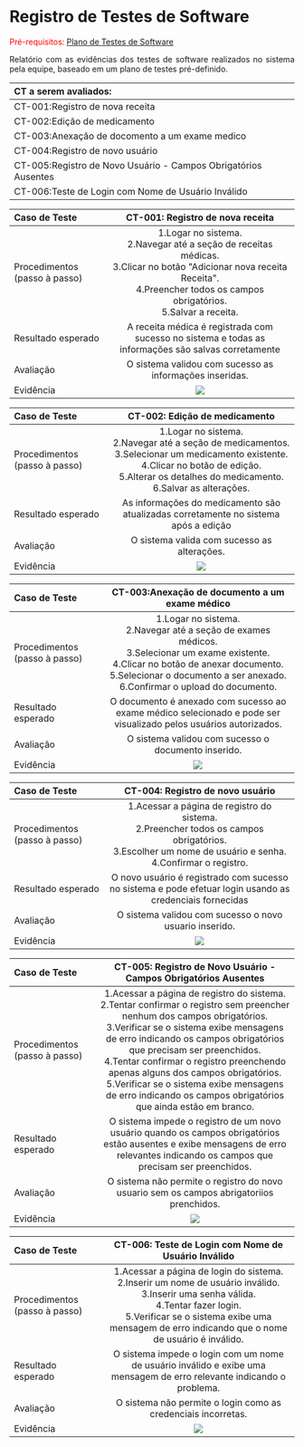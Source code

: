 # Registro de Testes de Software

<span style="color:red">Pré-requisitos: <a href="08-Plano de Testes de Software.md"> Plano de Testes de Software</a>

<div align="justify">
  
Relatório com as evidências dos testes de software realizados no sistema pela equipe, baseado em um plano de testes pré-definido.

</div>

| CT a serem avaliados: |
| :---	|
| CT-001:Registro de nova receita  |
| CT-002:Edição de medicamento	|
| CT-003:Anexação de docomento a um exame medico  |
| CT-004:Registro de novo usuário  |
| CT-005:Registro de Novo Usuário - Campos Obrigatórios Ausentes  |
| CT-006:Teste de Login com Nome de Usuário Inválido   |

| **Caso de Teste**| **CT-001: Registro de nova receita** |
| :--- | :---: |
| Procedimentos (passo à passo) | 1.Logar no sistema.<br> 2.Navegar até a seção de receitas médicas.<br> 3.Clicar no botão "Adicionar nova receita Receita".<br> 4.Preencher todos os campos obrigatórios.<br> 5.Salvar a receita. |
| Resultado esperado |A receita médica é registrada com sucesso no sistema e todas as informações são salvas corretamente|
| Avaliação | O sistema validou com sucesso as informações inseridas. |
| Evidência |   <img src="img/remedio.png">|

| **Caso de Teste** | **CT-002: Edição de medicamento** |
| :--- | :---: |
| Procedimentos (passo à passo) | 1.Logar no sistema.<br> 2.Navegar até a seção de medicamentos.<br> 3.Selecionar um medicamento existente.<br> 4.Clicar no botão de edição.<br> 5.Alterar os detalhes do medicamento.<br> 6.Salvar as alterações. |
| Resultado esperado | As informações do medicamento são atualizadas corretamente no sistema após a edição |
| Avaliação | O sistema valida com sucesso as alterações.|
| Evidência |<img src="img/Medicacao.jpeg"> |

| **Caso de Teste**| **CT-003:Anexação de documento a um exame médico** |
| :--- | :---: |
| Procedimentos (passo à passo) | 1.Logar no sistema.<br> 2.Navegar até a seção de exames médicos.<br> 3.Selecionar um exame existente.<br> 4.Clicar no botão de anexar documento.<br> 5.Selecionar o documento a ser anexado.<br> 6.Confirmar o upload do documento. |
| Resultado esperado |O documento é anexado com sucesso ao exame médico selecionado e pode ser visualizado pelos usuários autorizados.| 
| Avaliação | O sistema validou com sucesso o documento inserido. |
| Evidência | <img src="img/exame.png"> |

| **Caso de Teste** | **CT-004:  Registro de novo usuário** |
| :--- | :---: |
| Procedimentos (passo à passo) | 1.Acessar a página de registro do sistema.<br> 2.Preencher todos os campos obrigatórios.<br> 3.Escolher um nome de usuário e senha.<br> 4.Confirmar o registro. |
| Resultado esperado |O novo usuário é registrado com sucesso no sistema e pode efetuar login usando as credenciais fornecidas|
| Avaliação |O sistema validou com sucesso o novo usuario inserido.|
| Evidência |<img src="img/NovoUsuario-.jpeg"> |

| **Caso de Teste** | **CT-005: Registro de Novo Usuário - Campos Obrigatórios Ausentes** |
| :--- | :---: |
| Procedimentos (passo à passo) | 1.Acessar a página de registro do sistema.<br> 2.Tentar confirmar o registro sem preencher nenhum dos campos obrigatórios.<br>3.Verificar se o sistema exibe mensagens de erro indicando os campos obrigatórios que precisam ser preenchidos.<br> 4.Tentar confirmar o registro preenchendo apenas alguns dos campos obrigatórios.<br> 5.Verificar se o sistema exibe mensagens de erro indicando os campos obrigatórios que ainda estão em branco. |
| Resultado esperado |O sistema impede o registro de um novo usuário quando os campos obrigatórios estão ausentes e exibe mensagens de erro relevantes indicando os campos que precisam ser preenchidos.|
| Avaliação | O sistema não permite o registro do novo usuario sem os campos abrigatoriios prenchidos. |
| Evidência |<img src="img/UsuarioInvalido.jpeg">|

| **Caso de Teste**| **CT-006:  Teste de Login com Nome de Usuário Inválido** |
| :--- | :---: |
| Procedimentos (passo à passo) | 1.Acessar a página de login do sistema.<br> 2.Inserir um nome de usuário inválido.<br> 3.Inserir uma senha válida.<br> 4.Tentar fazer login.<br> 5.Verificar se o sistema exibe uma mensagem de erro indicando que o nome de usuário é inválido.|
| Resultado esperado |O sistema impede o login com um nome de usuário inválido e exibe uma mensagem de erro relevante indicando o problema.|
| Avaliação |O sistema não permite o login como as credenciais incorretas.|
| Evidência |<img src="img/camposAusentes.jpeg"> |



